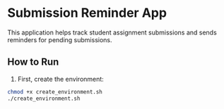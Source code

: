 # Submission Reminder App

This application helps track student assignment submissions and sends reminders for pending submissions.

## How to Run

1. First, create the environment:
```bash
chmod +x create_environment.sh
./create_environment.sh
